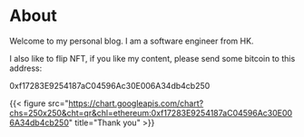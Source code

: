 # About


Welcome to my personal blog. I am a software engineer from HK.

I also like to flip NFT, if you like my content, please send some bitcoin to this address:

0xf17283E9254187aC04596Ac30E006A34db4cb250

{{< figure src="https://chart.googleapis.com/chart?chs=250x250&cht=qr&chl=ethereum:0xf17283E9254187aC04596Ac30E006A34db4cb250" title="Thank you" >}}
